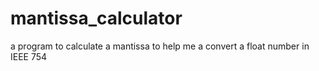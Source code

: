 # mantissa_calculator
a program to calculate a mantissa to help me a convert a float number in IEEE 754
